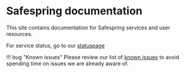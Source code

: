 # Safespring documentation

This site contains documentation for Safespring services and user resources.

For service status, go to our [statuspage](https://status.safespring.com)

!!! bug "Known issues"
    Please review our list of [known issues][ki] to avoid spending time on issues
    we are already aware of.

[ki]:service/known_issues/

